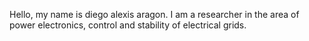 Hello, my name is diego alexis aragon. I am a researcher in the area of power electronics, control and stability of electrical grids.

<!---
daragon25/daragon25 is a ✨ special ✨ repository because its `README.md` (this file) appears on your GitHub profile.
You can click the Preview link to take a look at your changes.
--->

